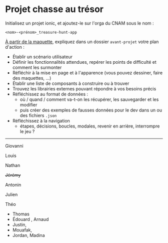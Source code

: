 # Projet chasse au trésor



Initialisez un projet ionic, et ajoutez-le sur l'orga du CNAM sous le nom :

```
<nom>-<prénom>_treasure-hunt-app
```



[À partir de la maquette](https://www.figma.com/file/Mxe2kLDKqShtD6qbe3cCjR/chasse-au-tr%C3%A9sor?node-id=0%3A1), expliquez dans un dossier `avant-projet` votre plan d'action :

- Établir un scénario utilisateur
- Définir les fonctionnalités attendues, repérer les points de difficulté et comment les surmonter
- Réfléchir à la mise en page et à l'apparence (vous pouvez dessiner, faire des maquettes, …)
- Établir une liste de composants à construire ou à trouver
- Trouvez les librairies externes pouvant répondre à vos besoins précis
- Réfléchissez au format de données :
  - où / quand / comment va-t-on les récupérer, les sauvegarder et les modifier
  - puis créer des exemples de fausses données pour le dev dans un ou des fichiers `.json`
- Réfléchissez à la navigation
  - étapes, décisions, boucles, modales, revenir en arrière, interrompre le jeu ?









---



Giovanni

Louis

Nathan

~~Jérémy~~

Antonin

Julien

Théo

- Thomas
- Édouard , Arnaud
- Justin,
- Mouafak,
- Jordan, Madina





